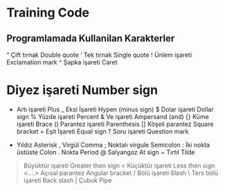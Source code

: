 # Training Code

## Programlamada Kullanilan Karakterler

“ Çift tırnak Double quote
‘ Tek tırnak Single quote
! Ünlem işareti Exclamation mark
^ Şapka işareti Caret
# Diyez işareti Number sign
+ Artı işareti Plus
_ Eksi İşareti Hypen (minus sign)
$ Dolar işareti Dollar sign
% Yüzde işareti Percent
& Ve işareti Ampersand (and)
{} Küme işareti Brace
() Parantez işareti Parenthesis
[] Köşeli parantez Square bracket
= Eşit İşareti Equal sign
? Soru işareti Question mark
* Yıldız Asterisk
, Virgül Comma
; Noktalı virgule Semicolon
: İki nokta üstüste Colon
. Nokta Period
@ Salyangoz At sign
~ Tırtıl Tilde
> Büyüktür işareti Greater then sign
< Küçüktür işareti Less then sign
<….> Açısal parantez Angular bracket
/ Bölü işareti Slash
\ Ters bölü işareti Back slash
| Çubuk Pipe
